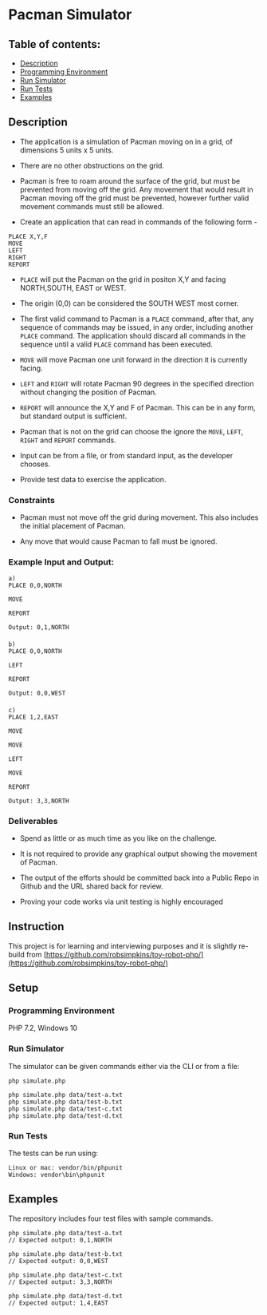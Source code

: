 # Pacman Simulator

## Table of contents:

* [Description](./README.md#description)
* [Programming Environment](./README.md#programming-environment)
* [Run Simulator](./README.md#run-simulator)
* [Run Tests](./README.md#run-tests)
* [Examples](./README.md#examples)

## Description

* The application is a simulation of Pacman moving on in a grid, of dimensions 5 units x 5 units.

* There are no other obstructions on the grid.

* Pacman is free to roam around the surface of the grid, but must be prevented from moving off the grid. Any movement that would result in Pacman moving off the grid must be prevented, however further valid movement commands must still be allowed.

* Create an application that can read in commands of the following form -
```
PLACE X,Y,F
MOVE
LEFT
RIGHT
REPORT
```

* `PLACE` will put the Pacman on the grid in positon X,Y and facing NORTH,SOUTH, EAST or WEST.

* The origin (0,0) can be considered the SOUTH WEST most corner.

* The first valid command to Pacman is a `PLACE` command, after that, any sequence of commands may be issued, in any order, including another `PLACE` command. The application should discard all commands in the sequence until a valid `PLACE` command has been executed.

* `MOVE` will move Pacman one unit forward in the direction it is currently facing.

* `LEFT` and `RIGHT` will rotate Pacman 90 degrees in the specified direction without changing the position of Pacman.

* `REPORT` will announce the X,Y and F of Pacman. This can be in any form, but standard output is sufficient.

* Pacman that is not on the grid can choose the ignore the `MOVE`, `LEFT`, `RIGHT` and `REPORT` commands.

* Input can be from a file, or from standard input, as the developer chooses.

* Provide test data to exercise the application.

### Constraints

* Pacman must not move off the grid during movement. This also includes the initial placement of Pacman.

* Any move that would cause Pacman to fall must be ignored.

### Example Input and Output:


    a)
    PLACE 0,0,NORTH
    
    MOVE
    
    REPORT
    
    Output: 0,1,NORTH

####

    b)
    PLACE 0,0,NORTH
    
    LEFT
    
    REPORT
    
    Output: 0,0,WEST

####

    c)
    PLACE 1,2,EAST
    
    MOVE
    
    MOVE
    
    LEFT
    
    MOVE
    
    REPORT
    
    Output: 3,3,NORTH


### Deliverables

* Spend as little or as much time as you like on the challenge.

* It is not required to provide any graphical output showing the movement of Pacman.

* The output of the efforts should be committed back into a Public Repo in Github and the URL shared back for review.

* Proving your code works via unit testing is highly encouraged

## Instruction
This project is for learning and interviewing purposes and it is slightly re-build from [https://github.com/robsimpkins/toy-robot-php/](https://github.com/robsimpkins/toy-robot-php/)

## Setup

### Programming Environment
PHP 7.2, Windows 10

### Run Simulator
The simulator can be given commands either via the CLI or from a file:

    php simulate.php

    php simulate.php data/test-a.txt
    php simulate.php data/test-b.txt
    php simulate.php data/test-c.txt
    php simulate.php data/test-d.txt

### Run Tests
The tests can be run using:

    Linux or mac: vendor/bin/phpunit
    Windows: vendor\bin\phpunit

## Examples
The repository includes four test files with sample commands.

    php simulate.php data/test-a.txt
    // Expected output: 0,1,NORTH

    php simulate.php data/test-b.txt
    // Expected output: 0,0,WEST

    php simulate.php data/test-c.txt
    // Expected output: 3,3,NORTH

    php simulate.php data/test-d.txt
    // Expected output: 1,4,EAST

